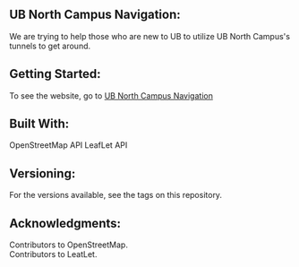 **UB North Campus Navigation:**
-------------------------------
We are trying to help those who are new to UB to utilize UB North Campus's tunnels to get around.

**Getting Started:**
--------------------
To see the website, go to [UB North Campus Navigation](https://www-student.cse.buffalo.edu/CSE442-542/2020-spring/cse-442t/)

**Built With:**
----------------
OpenStreetMap API 
LeafLet API  

**Versioning:**
----------------
For the versions available, see the tags on this repository.

**Acknowledgments:**
---------------------
Contributors to OpenStreetMap.  
Contributors to LeatLet.
